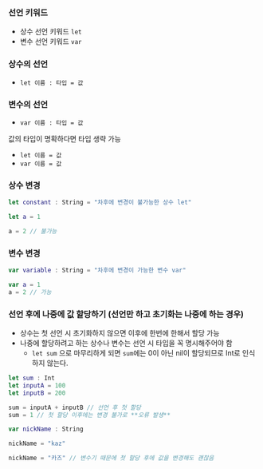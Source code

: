 ### 선언 키워드

- 상수 선언 키워드 `let`
- 변수 선언 키워드 `var`

### 상수의 선언

- `let 이름 : 타입 = 값`

### 변수의 선언

- `var 이름 : 타입 = 값`

값의 타입이 명확하다면 타입 생략 가능

- `let 이름 = 값`
- `var 이름 = 값`

### 상수 변경

```swift
let constant : String = "차후에 변경이 불가능한 상수 let"

let a = 1

a = 2 // 불가능
```

### 변수 변경

```swift
var variable : String = "차후에 변경이 가능한 변수 var"

var a = 1
a = 2 // 가능
```

### 선언 후에 나중에 값 할당하기 (선언만 하고 초기화는 나중에 하는 경우)

- 상수는 첫 선언 시 초기화하지 않으면 이후에 한번에 한해서 할당 가능
- 나중에 할당하려고 하는 상수나 변수는 선언 시 타입을 꼭 명시해주어야 함
    - `let sum` 으로 마무리하게 되면 `sum`에는 0이 아닌 nil이 할당되므로 Int로 인식하지 않는다.

```swift
let sum : Int
let inputA = 100
let inputB = 200

sum = inputA + inputB // 선언 후 첫 할당
sum = 1 // 첫 할당 이후에는 변경 불가로 **오류 발생**

var nickName : String

nickName = "kaz"

nickName = "카즈" // 변수기 때문에 첫 할당 후에 값을 변경해도 괜찮음
```
